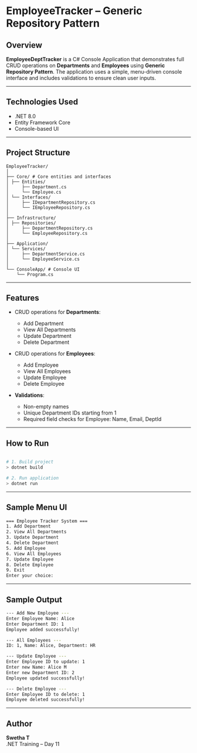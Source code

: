 # EmployeeTracker – Generic Repository Pattern

## Overview

**EmployeeDeptTracker** is a C# Console Application that demonstrates full CRUD operations on **Departments** and **Employees** using **Generic Repository Pattern**. The application uses a simple, menu-driven console interface and includes validations to ensure clean user inputs.

---

## Technologies Used

- .NET 8.0
- Entity Framework Core
- Console-based UI

---

## Project Structure

```
EmployeeTracker/
│
├── Core/ # Core entities and interfaces
│ ├── Entities/
│     ├── Department.cs
│     └── Employee.cs
│ └── Interfaces/
│     ├── IDepartmentRepository.cs
│     └── IEmployeeRepository.cs
│
├── Infrastructure/
│ ├── Repositories/
│     ├── DepartmentRepository.cs
│     └── EmployeeRepository.cs
│
├── Application/ 
│ └── Services/
│     ├── DepartmentService.cs
│     └── EmployeeService.cs
│
└── ConsoleApp/ # Console UI
    └── Program.cs

```

---

## Features

- CRUD operations for **Departments**:

  - Add Department
  - View All Departments
  - Update Department
  - Delete Department

- CRUD operations for **Employees**:

  - Add Employee
  - View All Employees
  - Update Employee
  - Delete Employee

- **Validations**:

  - Non-empty names
  - Unique Department IDs starting from 1
  - Required field checks for Employee: Name, Email, DeptId

---

## How to Run

```bash

# 1. Build project
> dotnet build

# 2. Run application
> dotnet run
```

---

## Sample Menu UI

```bash
=== Employee Tracker System ===
1. Add Department
2. View All Departments
3. Update Department
4. Delete Department
5. Add Employee
6. View All Employees
7. Update Employee
8. Delete Employee
9. Exit
Enter your choice:
```

---

## Sample Output

```bash
--- Add New Employee ---
Enter Employee Name: Alice
Enter Department ID: 1
Employee added successfully!

--- All Employees ---
ID: 1, Name: Alice, Department: HR

--- Update Employee ---
Enter Employee ID to update: 1
Enter new Name: Alice M
Enter new Department ID: 2
Employee updated successfully!

--- Delete Employee ---
Enter Employee ID to delete: 1
Employee deleted successfully!

```

---

## Author

**Swetha T**\
.NET Training – Day 11

